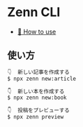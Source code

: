 # Zenn CLI

* [📘 How to use](https://zenn.dev/zenn/articles/zenn-cli-guide)

## 使い方

```bash
👇  新しい記事を作成する
$ npx zenn new:article

👇  新しい本を作成する
$ npx zenn new:book

👇  投稿をプレビューする
$ npx zenn preview
```
